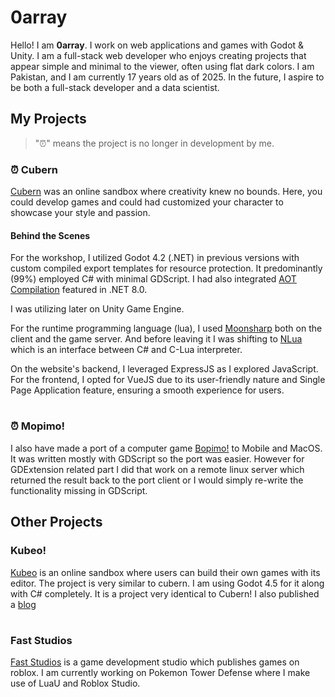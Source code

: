 # 0array
Hello! I am **0array**. I work on web applications and games with Godot & Unity. I am a full-stack web developer who enjoys creating projects that appear simple and minimal to the viewer, often using flat dark colors. I am Pakistan, and I am currently 17 years old as of 2025. In the future, I aspire to be both a full-stack developer and a data scientist.

## My Projects
> "⏰" means the project is no longer in development by me.
### ⏰ Cubern
[Cubern](https://cubern.sbs) was an online sandbox where creativity knew no bounds. Here, you could develop games and could had customized your character to showcase your style and passion.
#### Behind the Scenes
For the workshop, I utilized Godot 4.2 (.NET) in previous versions with custom compiled export templates for resource protection. It predominantly (99%) employed C# with minimal GDScript. I had also integrated [AOT Compilation](https://learn.microsoft.com/en-us/dotnet/core/deploying/native-aot/) featured in .NET 8.0.

I was utilizing later on Unity Game Engine.

For the runtime programming language (lua), I used [Moonsharp](https://www.moonsharp.org/) both on the client and the game server. And before leaving it I was shifting to [NLua](https://github.com/NLua/NLua) which is an interface between C# and C-Lua interpreter. 

On the website's backend, I leveraged ExpressJS as I explored JavaScript. For the frontend, I opted for VueJS due to its user-friendly nature and Single Page Application feature, ensuring a smooth experience for users.

#
### ⏰ Mopimo!
I also have made a port of a computer game [Bopimo!](https://bopimo.com) to Mobile and MacOS. It was written mostly with GDScript so the port was easier. However for GDExtension related part I did that work on a remote linux server which returned the result back to the port client or I would simply re-write the functionality missing in GDScript.

## Other Projects
### Kubeo!
[Kubeo](https://kubeo.net) is an online sandbox where users can build their own games with its editor. The project is very similar to cubern. I am using Godot 4.5 for it along with C# completely. It is a project very identical to Cubern! I also published a [blog](https://blog.kubeo.net/the-current-state-of-the-kubeo-workshop-and-the-scripting-api-2/)
#
### Fast Studios
[Fast Studios](https://www.faststudios.online/) is a game development studio which publishes games on roblox. I am currently working on Pokemon Tower Defense where I make use of LuaU and Roblox Studio.
